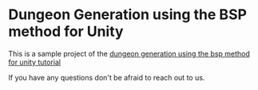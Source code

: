 # Dungeon Generation using the BSP method for Unity

This is a sample project of the [dungeon generation using the bsp method for unity tutorial](http://bladecast.pro/unity-tutorials/how-to-procedurally-generate-a-dungeon-bsp-method-unity-tilemap)

If you have any questions don't be afraid to reach out to us.